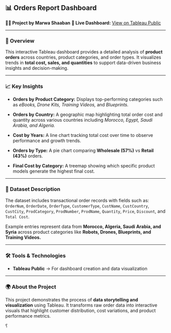
## 📊 Orders Report Dashboard

**👩‍💻 Project by Marwa Shaaban**
**🔗 Live Dashboard:**
[View on Tableau Public](https://public.tableau.com/app/profile/marwa.shaaban/viz/orderreport_17504700785570/Dashboard1?publish=yes&showOnboarding=true)

---

### 🧩 Overview

This interactive Tableau dashboard provides a detailed analysis of **product orders** across countries, product categories, and order types.
It visualizes trends in **total cost, sales, and quantities** to support data-driven business insights and decision-making.

---

### 📈 Key Insights

* **Orders by Product Category:**
  Displays top-performing categories such as *eBooks, Drone Kits, Training Videos,* and *Blueprints.*

* **Orders by Country:**
  A geographic map highlighting total order cost and quantity across various countries including *Morocco, Egypt, Saudi Arabia, and Algeria.*

* **Cost by Years:**
  A line chart tracking total cost over time to observe performance and growth trends.

* **Orders by Type:**
  A pie chart comparing **Wholesale (57%)** vs **Retail (43%)** orders.

* **Final Cost by Category:**
  A treemap showing which specific product models generate the highest final cost.

---

### 🧾 Dataset Description

The dataset includes transactional order records with fields such as:
`OrderNum`, `OrderDate`, `OrderType`, `CustomerType`, `CustName`, `CustCountry`, `CustCity`, `ProdCategory`, `ProdNumber`, `ProdName`, `Quantity`, `Price`, `Discount`, and `Total Cost`.

Example entries represent data from **Morocco, Algeria, Saudi Arabia, and Syria** across product categories like **Robots, Drones, Blueprints, and Training Videos.**

---

### 🛠 Tools & Technologies

* **Tableau Public** → For dashboard creation and data visualization


---

### 🌍 About the Project

This project demonstrates the process of **data storytelling and visualization** using Tableau.
It transforms raw order data into interactive visuals that highlight customer distribution, cost variations, and product performance metrics.

؟
